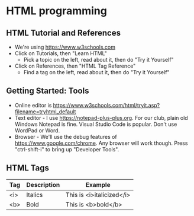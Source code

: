 # HTML programming

## HTML Tutorial and References
* We're using <https://www.w3schools.com>
* Click on Tutorials, then "Learn HTML"
    * Pick a topic on the left, read about it, then do "Try it Yourself"
* Click on References, then "HTML Tag Reference"
    * Find a tag on the left, read about it, then do "Try it Yourself"

## Getting Started: Tools

* Online editor is <https://www.w3schools.com/html/tryit.asp?filename=tryhtml_default>
* Text editor - I use <https://notepad-plus-plus.org>. For our club, plain old Windows Notepad is fine. Visual Studio Code is popular. Don't use WordPad or Word.
* Browser - We'll use the debug features of <https://www.google.com/chrome>. Any browser will work though. Press "ctrl-shift-i" to bring up "Developer Tools".

## HTML Tags
| Tag | Description | Example |
| ----------- | ----------- | ----------- |
| \<i> | Italics | This is \<i>italicized\</i> |
| \<b> | Bold | This is \<b>bold\</b> |
